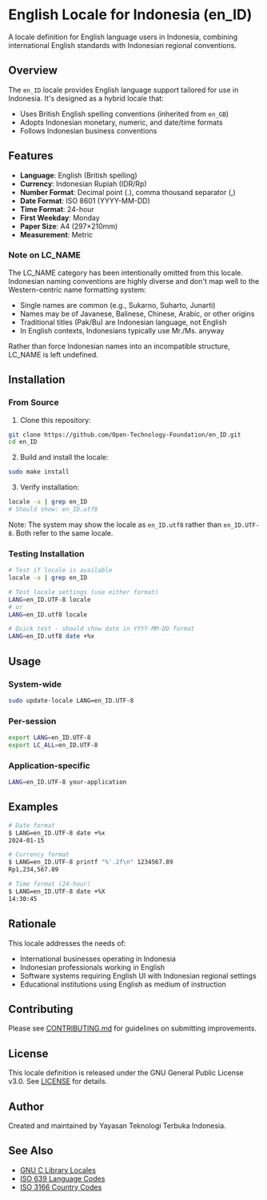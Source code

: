 # English Locale for Indonesia (en_ID)

A locale definition for English language users in Indonesia, combining international English standards with Indonesian regional conventions.

## Overview

The `en_ID` locale provides English language support tailored for use in Indonesia. It's designed as a hybrid locale that:
- Uses British English spelling conventions (inherited from `en_GB`)
- Adopts Indonesian monetary, numeric, and date/time formats
- Follows Indonesian business conventions

## Features

- **Language**: English (British spelling)
- **Currency**: Indonesian Rupiah (IDR/Rp)
- **Number Format**: Decimal point (.), comma thousand separator (,)
- **Date Format**: ISO 8601 (YYYY-MM-DD)
- **Time Format**: 24-hour
- **First Weekday**: Monday
- **Paper Size**: A4 (297×210mm)
- **Measurement**: Metric

### Note on LC_NAME

The LC_NAME category has been intentionally omitted from this locale. Indonesian naming conventions are highly diverse and don't map well to the Western-centric name formatting system:

- Single names are common (e.g., Sukarno, Suharto, Junarti)
- Names may be of Javanese, Balinese, Chinese, Arabic, or other origins
- Traditional titles (Pak/Bu) are Indonesian language, not English
- In English contexts, Indonesians typically use Mr./Ms. anyway

Rather than force Indonesian names into an incompatible structure, LC_NAME is left undefined.

## Installation

### From Source

1. Clone this repository:
```bash
git clone https://github.com/Open-Technology-Foundation/en_ID.git
cd en_ID
```

2. Build and install the locale:
```bash
sudo make install
```

3. Verify installation:
```bash
locale -a | grep en_ID
# Should show: en_ID.utf8
```

Note: The system may show the locale as `en_ID.utf8` rather than `en_ID.UTF-8`. Both refer to the same locale.

### Testing Installation

```bash
# Test if locale is available
locale -a | grep en_ID

# Test locale settings (use either format)
LANG=en_ID.UTF-8 locale
# or
LANG=en_ID.utf8 locale

# Quick test - should show date in YYYY-MM-DD format
LANG=en_ID.utf8 date +%x
```

## Usage

### System-wide
```bash
sudo update-locale LANG=en_ID.UTF-8
```

### Per-session
```bash
export LANG=en_ID.UTF-8
export LC_ALL=en_ID.UTF-8
```

### Application-specific
```bash
LANG=en_ID.UTF-8 your-application
```

## Examples

```bash
# Date format
$ LANG=en_ID.UTF-8 date +%x
2024-01-15

# Currency format
$ LANG=en_ID.UTF-8 printf "%'.2f\n" 1234567.89
Rp1,234,567.89

# Time format (24-hour)
$ LANG=en_ID.UTF-8 date +%X
14:30:45
```

## Rationale

This locale addresses the needs of:
- International businesses operating in Indonesia
- Indonesian professionals working in English
- Software systems requiring English UI with Indonesian regional settings
- Educational institutions using English as medium of instruction

## Contributing

Please see [CONTRIBUTING.md](CONTRIBUTING.md) for guidelines on submitting improvements.

## License

This locale definition is released under the GNU General Public License v3.0. See [LICENSE](LICENSE) for details.

## Author

Created and maintained by Yayasan Teknologi Terbuka Indonesia.

## See Also

- [GNU C Library Locales](https://www.gnu.org/software/libc/manual/html_node/Locales.html)
- [ISO 639 Language Codes](https://www.loc.gov/standards/iso639-2/)
- [ISO 3166 Country Codes](https://www.iso.org/iso-3166-country-codes.html)